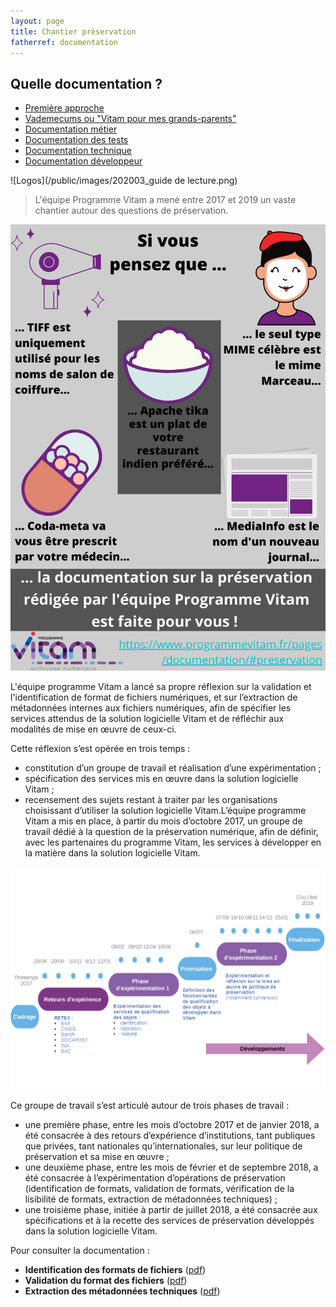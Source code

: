 ```yaml
---
layout: page
title: Chantier préservation
fatherref: documentation
---
```


## Quelle documentation ?

* [Première approche](pour_approche_deb)
* [Vademecums ou "Vitam pour mes grands-parents"](vademecums)
* [Documentation métier](pour_archiviste)
* [Documentation des tests](pour_test)
* [Documentation technique](pour_tech)
* [Documentation développeur](pour_dev)

![Logos](/public/images/202003_guide de lecture.png)

> L'équipe Programme Vitam a mené entre 2017 et 2019 un vaste chantier autour des questions de préservation.

![Logos](/public/images/doc_preservation.png)

L'équipe programme Vitam a lancé sa propre réflexion sur la validation et l'identification de format de fichiers numériques, et sur l’extraction de métadonnées internes aux fichiers numériques, afin de spécifier les services attendus de la solution logicielle Vitam et de réfléchir aux modalités de mise en œuvre de ceux-ci.

Cette réflexion s’est opérée en trois temps :
* constitution d’un groupe de travail et réalisation d’une expérimentation ;
* spécification des services mis en œuvre dans la solution logicielle Vitam ;
* recensement des sujets restant à traiter par les organisations choisissant d’utiliser la solution logicielle Vitam.L’équipe programme Vitam a mis en place, à partir du mois d’octobre 2017, un groupe de travail dédié à la question de la préservation numérique, afin de définir, avec les partenaires du programme Vitam, les services à développer en la matière dans la solution logicielle Vitam.

![Logos](/public/images/201800618_chantier_preservation_V0.3.png)

Ce groupe de travail s’est articulé autour de trois phases de travail :
* une première phase, entre les mois d’octobre 2017 et de janvier 2018, a été consacrée à des retours d’expérience d’institutions, tant publiques que privées, tant nationales qu’internationales, sur leur politique de préservation et sa mise en œuvre ;
* une deuxième phase, entre les mois de février et de septembre 2018, a été consacrée à l’expérimentation d’opérations de préservation (identification de formats, validation de formats, vérification de la lisibilité de formats, extraction de métadonnées techniques) ;
* une troisième phase, initiée à partir de juillet 2018, a été consacrée aux spécifications et à la recette des services de préservation développés dans la solution logicielle Vitam.

Pour consulter la documentation :
* **Identification des formats de fichiers** ([pdf](/ressources/DocCourante/autres/fonctionnel/20200131_NP_Vitam_preservation-identification-format-v2.0.pdf))
* **Validation du format des fichiers** ([pdf](/ressources/DocCourante/autres/fonctionnel/20200131_NP_Vitam_preservation-validation-format-v2.0.pdf))
* **Extraction des métadonnées techniques** ([pdf](/ressources/DocCourante/autres/fonctionnel/20200131_NP_Vitam_preservation-extraction-MD-v2.0.pdf))

